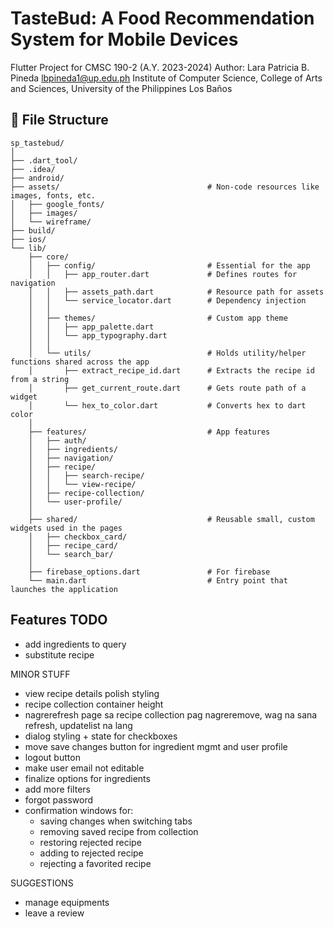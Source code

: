 # TasteBud: A Food Recommendation System for Mobile Devices

Flutter Project for CMSC 190-2 (A.Y. 2023-2024)
Author: Lara Patricia B. Pineda
        lbpineda1@up.edu.ph
        Institute of Computer Science,
        College of Arts and Sciences,
        University of the Philippines Los Baños

## 📌 File Structure
```
sp_tastebud/
│
├── .dart_tool/
├── .idea/
├── android/
├── assets/                                 # Non-code resources like images, fonts, etc.
│   ├── google_fonts/
│   ├── images/
│   └── wireframe/
├── build/
├── ios/
└── lib/
    ├── core/
    │   ├── config/                         # Essential for the app
    │   │   ├── app_router.dart             # Defines routes for navigation
    │   │   ├── assets_path.dart            # Resource path for assets
    │   │   └── service_locator.dart        # Dependency injection
    │   │
    │   ├── themes/                         # Custom app theme
    │   │   ├── app_palette.dart
    │   │   └── app_typography.dart
    │   │
    │   └── utils/                          # Holds utility/helper functions shared across the app
    │       ├── extract_recipe_id.dart      # Extracts the recipe id from a string
    │       ├── get_current_route.dart      # Gets route path of a widget
    │       └── hex_to_color.dart           # Converts hex to dart color
    │
    ├── features/                           # App features
    │   ├── auth/
    │   ├── ingredients/
    │   ├── navigation/
    │   ├── recipe/
    │   │   ├── search-recipe/
    │   │   └── view-recipe/
    │   ├── recipe-collection/
    │   └── user-profile/
    │
    ├── shared/                             # Reusable small, custom widgets used in the pages
    │   ├── checkbox_card/
    │   ├── recipe_card/
    │   └── search_bar/
    │
    ├── firebase_options.dart               # For firebase
    └── main.dart                           # Entry point that launches the application
```

## Features TODO

-   add ingredients to query
-   substitute recipe

MINOR STUFF
-   view recipe details polish styling
-   recipe collection container height
-   nagrerefresh page sa recipe collection pag nagreremove, wag na sana refresh, updatelist na lang
-   dialog styling + state for checkboxes
-   move save changes button for ingredient mgmt and user profile
-   logout button
-   make user email not editable
-   finalize options for ingredients
-   add more filters
-   forgot password
-   confirmation windows for:
    - saving changes when switching tabs
    - removing saved recipe from collection
    - restoring rejected recipe
    - adding to rejected recipe
    - rejecting a favorited recipe

SUGGESTIONS
-   manage equipments
-   leave a review

